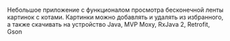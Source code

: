 Небольшое приложение с функционалом просмотра бесконечной ленты картинок с котами. Картинки можно добавлять и удалять из избранного, а также скачивать на устройство
Java, MVP Moxy, RxJava 2, Retrofit, Gson
